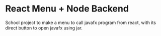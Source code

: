 # React Menu + Node Backend

School project to make a menu to call javafx program from react, with its direct button to open javafx using jar.

